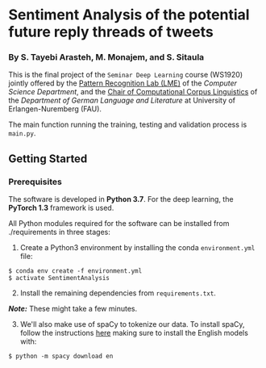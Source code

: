 # Sentiment Analysis of the potential future reply threads of tweets

### By S. Tayebi Arasteh, M. Monajem, and S. Sitaula

This is the final project of the `Seminar Deep Learning` course (WS1920) jointly offered by the [Pattern Recognition Lab (LME)](https://lme.tf.fau.de/) of the *Computer Science Department*, and 
the [Chair of Computational Corpus Linguistics](https://www.linguistik.phil.fau.de/) of the *Department of German Language and Literature* at University of Erlangen-Nuremberg (FAU).


The main function running the training, testing and validation process is `main.py`.

## Getting Started

### Prerequisites

The software is developed in **Python 3.7**. For the deep learning, the **PyTorch 1.3** framework is used.


All Python modules required for the software can be installed from ./requirements in three stages:

1. Create a Python3 environment by installing the conda `environment.yml` file:

```
$ conda env create -f environment.yml
$ activate SentimentAnalysis
```



2. Install the remaining dependencies from `requirements.txt`.

***Note:*** These might take a few minutes.

3. We'll also make use of spaCy to tokenize our data. To install spaCy, follow the instructions [here](https://spacy.io/usage) making sure to install the English models with:

```
$ python -m spacy download en
```

